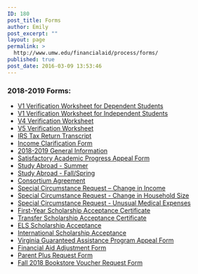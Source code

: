 ```yaml
---
ID: 180
post_title: Forms
author: Emily
post_excerpt: ""
layout: page
permalink: >
  http://www.umw.edu/financialaid/process/forms/
published: true
post_date: 2016-03-09 13:53:46
---
```

<h3>2018-2019 Forms:</h3>
<ul>
 	<li><a href="https://dynamicforms.ngwebsolutions.com/casAuthentication.ashx?InstID=a865adc6-8f77-4fb5-918d-9ecc2a2ae697&amp;targetURL=https://dynamicforms.ngwebsolutions.com/ShowForm.aspx?RequestedDynamicFormTemplate=3dc90171-6b4a-4136-ad2e-77af74243b35">V1 Verification Worksheet for Dependent Students</a></li>
 	<li><a href="https://dynamicforms.ngwebsolutions.com/casAuthentication.ashx?InstID=a865adc6-8f77-4fb5-918d-9ecc2a2ae697&amp;targetURL=https://dynamicforms.ngwebsolutions.com/ShowForm.aspx?RequestedDynamicFormTemplate=dbd1b9a4-dba3-4d10-bcc4-a92d41cf2343">V1 Verification Worksheet for Independent Students</a></li>
 	<li><a href="http://www.umw.edu/financialaid/wp-content/uploads/sites/31/2017/12/2018-2019Verification-Form-V4.pdf">V4 Verification Worksheet</a></li>
 	<li><a href="http://www.umw.edu/financialaid/wp-content/uploads/sites/31/2017/12/2018-2019Verification-Form-V5.pdf">V5 Verification Worksheet</a></li>
 	<li><a href="https://www.irs.gov/individuals/get-transcript">IRS Tax Return Transcript</a></li>
 	<li><a href="http://www.umw.edu/financialaid/wp-content/uploads/sites/31/2017/12/18-19IncomeClarification.pdf">Income Clarification Form</a></li>
 	<li><a href="http://www.umw.edu/financialaid/wp-content/uploads/sites/31/2018/02/2018-2019-General-Information.pdf">2018-2019 General Information</a></li>
 	<li><a href="http://www.umw.edu/financialaid/wp-content/uploads/sites/31/2017/12/SAPAppeal.pdf">Satisfactory Academic Progress Appeal Form</a></li>
 	<li><a href="http://www.umw.edu/financialaid/wp-content/uploads/sites/31/2017/12/StudyAbroadSum.pdf">Study Abroad - Summer</a></li>
 	<li><a href="http://www.umw.edu/financialaid/wp-content/uploads/sites/31/2017/12/StudyAbroadAY.pdf">Study Abroad - Fall/Spring</a></li>
 	<li><a href="http://www.umw.edu/financialaid/wp-content/uploads/sites/31/2017/12/Consortium-Agreement.pdf">Consortium Agreement</a></li>
 	<li><a href="http://www.umw.edu/financialaid/wp-content/uploads/sites/31/2017/12/18-19SpecialCircumstance-Change-in-Income.pdf">Special Circumstance Request – Change in Income</a></li>
 	<li><a href="http://www.umw.edu/financialaid/wp-content/uploads/sites/31/2017/12/18-19SpecialCircumstance-Change-in-Household.pdf">Special Circumstance Request - Change in Household Size</a></li>
 	<li><a href="http://www.umw.edu/financialaid/wp-content/uploads/sites/31/2018/04/18-19SpecialCircumstance-Medical-Expenses.pdf">Special Circumstance Request - Unusual Medical Expenses</a></li>
 	<li><a href="http://www.umw.edu/admissions/youarein/firstyear-scholarship-acceptance/">First-Year Scholarship Acceptance Certificate</a></li>
 	<li><a href="http://www.umw.edu/admissions/youarein/transfer-scholarship-acceptance/">Transfer Scholarship Acceptance Certificate </a></li>
 	<li><a href="http://www.umw.edu/admissions/youarein/els-scholarship-acceptance/">ELS Scholarship Acceptance</a></li>
 	<li><a href="http://www.umw.edu/admissions/youarein/international-scholarship-acceptance/">International Scholarship Acceptance</a></li>
 	<li><a href="https://dynamicforms.ngwebsolutions.com/casAuthentication.ashx?InstID=a865adc6-8f77-4fb5-918d-9ecc2a2ae697&amp;targetURL=https://dynamicforms.ngwebsolutions.com/ShowForm.aspx?RequestedDynamicFormTemplate=88233e8d-b12a-4d9f-bb23-3442897ccc3a">Virginia Guaranteed Assistance Program Appeal Form</a></li>
 	<li><a href="https://dynamicforms.ngwebsolutions.com/casAuthentication.ashx?InstID=a865adc6-8f77-4fb5-918d-9ecc2a2ae697&amp;targetURL=https://dynamicforms.ngwebsolutions.com/ShowForm.aspx?RequestedDynamicFormTemplate=a53f22a6-b9f2-47c3-8285-9586a6fea8d4">Financial Aid Adjustment Form</a></li>
 	<li><a href="http://www.umw.edu/financialaid/wp-content/uploads/sites/31/2018/05/Plusrequestform20182019.pdf">Parent Plus Request Form</a></li>
 	<li><a href="https://dynamicforms.ngwebsolutions.com/casAuthentication.ashx?InstID=a865adc6-8f77-4fb5-918d-9ecc2a2ae697&amp;targetURL=https://dynamicforms.ngwebsolutions.com/Submit/Form/Start/24c863ed-58ee-432e-b317-efd3e59a0b98">Fall 2018 Bookstore Voucher Request Form</a></li>
</ul>